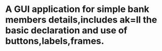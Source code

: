 # A GUI application for simple bank members details,includes ak=ll the basic declaration and use of buttons,labels,frames.

